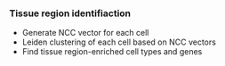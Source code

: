 ### Tissue region identifiaction

- Generate NCC vector for each cell
- Leiden clustering of each cell based on NCC vectors
- Find tissue region-enriched cell types and genes
